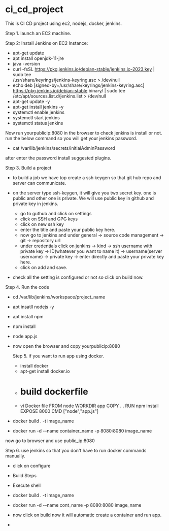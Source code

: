 # ci_cd_project
This is CI CD project using ec2, nodejs, docker, jenkins.

Step 1. 
launch an EC2 machine.

Step 2: Install Jenkins on EC2 Instance:
  - apt-get update
  - apt install openjdk-11-jre
  - java -version
  - curl -fsSL https://pkg.jenkins.io/debian-stable/jenkins.io-2023.key | sudo tee \
  /usr/share/keyrings/jenkins-keyring.asc > /dev/null
  - echo deb [signed-by=/usr/share/keyrings/jenkins-keyring.asc] \
  https://pkg.jenkins.io/debian-stable binary/ | sudo tee \
  /etc/apt/sources.list.d/jenkins.list > /dev/null
- apt-get update -y
- apt-get install jenkins -y
- systemctl enable jenkins
- systemctl start jenkins
- systemctl status jenkins

Now run yourpublicip:8080 in the browser to check jenkins is install or not.
run the below command so you will get your jenkins password.

- cat /var/lib/jenkins/secrets/initialAdminPassword
  
after enter the password install suggested plugins.

Step 3. Build a project

- to build a job we have top create a ssh keygen so that git hub repo and server can communicate.
- on the server type ssh-keygen, it will give you two secret key. one is public and other one is private. We will use public key in github and private key in jenkins.
  - go to guthub and click on settings
  - click on SSH and GPG keys
  - click on new ssh key
  - enter the title and paste your public key here.
  - now go to jenkins and under general -> source code management -> git -> repository url <paste github repo url>
  - under credentials click on jenkins -> kind -> ssh username with private key -> ID(whatever you want to name it) -> username(server username) -> private key -> enter directly and paste your private key here.
  - click on add and save.

 - check all the setting is configured or not so click on build now.

Step 4. Run the code
- cd /var/lib/jenkins/workspace/project_name
- apt insatll nodejs -y
- apt install npm
- npm install
- node app.js
- now open the browser and copy yourpublicip:8080

  Step 5. if you want to run app using docker.
  - install docker
  - apt-get install docker.io
  - # build dockerfile
  - vi Docker file
FROM node
WORKDIR app
COPY . .
RUN npm install
EXPOSE 8000
CMD ["node","app.js"]
- docker build . -t image_name
- docker run -d --name container_name -p 8080:8080 image_name
  
now go to browser and use public_ip:8080

Step 6. use jenkins so that you don't have to run docker commands manually.
- click on configure
- Build Steps
- Execute shell
- docker build . -t image_name
- docker run -d --name cont_name -p 8080:8080 image_name
- now click on build now it will automatic create a container and run app.

- 

